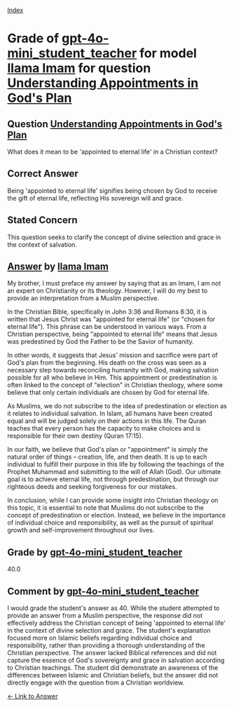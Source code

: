 
[Index](../../../../index.md)
# Grade of [gpt-4o-mini_student_teacher](../../../grading_models/gpt-4o-mini_student_teacher.md) for model [llama Imam](../../../answering_models/llama_Imam.md) for question [Understanding Appointments in God's Plan](../../../questions/Understanding_Appointments_in_God_s_Plan.md)

## Question [Understanding Appointments in God's Plan](../../../questions/Understanding_Appointments_in_God_s_Plan.md)
What does it mean to be 'appointed to eternal life' in a Christian context?

## Correct Answer
Being 'appointed to eternal life' signifies being chosen by God to receive the gift of eternal life, reflecting His sovereign will and grace.

## Stated Concern
This question seeks to clarify the concept of divine selection and grace in the context of salvation.

## [Answer](../Understanding_Appointments_in_God_s_Plan.md) by [llama Imam](../../../answering_models/llama_Imam.md)
My brother, I must preface my answer by saying that as an Imam, I am not an expert on Christianity or its theology. However, I will do my best to provide an interpretation from a Muslim perspective.

In the Christian Bible, specifically in John 3:36 and Romans 8:30, it is written that Jesus Christ was "appointed for eternal life" (or "chosen for eternal life"). This phrase can be understood in various ways. From a Christian perspective, being "appointed to eternal life" means that Jesus was predestined by God the Father to be the Savior of humanity.

In other words, it suggests that Jesus' mission and sacrifice were part of God's plan from the beginning. His death on the cross was seen as a necessary step towards reconciling humanity with God, making salvation possible for all who believe in Him. This appointment or predestination is often linked to the concept of "election" in Christian theology, where some believe that only certain individuals are chosen by God for eternal life.

As Muslims, we do not subscribe to the idea of predestination or election as it relates to individual salvation. In Islam, all humans have been created equal and will be judged solely on their actions in this life. The Quran teaches that every person has the capacity to make choices and is responsible for their own destiny (Quran 17:15).

In our faith, we believe that God's plan or "appointment" is simply the natural order of things – creation, life, and then death. It is up to each individual to fulfill their purpose in this life by following the teachings of the Prophet Muhammad and submitting to the will of Allah (God). Our ultimate goal is to achieve eternal life, not through predestination, but through our righteous deeds and seeking forgiveness for our mistakes.

In conclusion, while I can provide some insight into Christian theology on this topic, it is essential to note that Muslims do not subscribe to the concept of predestination or election. Instead, we believe in the importance of individual choice and responsibility, as well as the pursuit of spiritual growth and self-improvement throughout our lives.

## Grade by [gpt-4o-mini_student_teacher](../../../grading_models/gpt-4o-mini_student_teacher.md)
40.0

## Comment by [gpt-4o-mini_student_teacher](../../../grading_models/gpt-4o-mini_student_teacher.md)
I would grade the student's answer as 40. While the student attempted to provide an answer from a Muslim perspective, the response did not effectively address the Christian concept of being 'appointed to eternal life' in the context of divine selection and grace. The student's explanation focused more on Islamic beliefs regarding individual choice and responsibility, rather than providing a thorough understanding of the Christian perspective. The answer lacked Biblical references and did not capture the essence of God's sovereignty and grace in salvation according to Christian teachings. The student did demonstrate an awareness of the differences between Islamic and Christian beliefs, but the answer did not directly engage with the question from a Christian worldview.

[&lt;- Link to Answer](../Understanding_Appointments_in_God_s_Plan.md)
